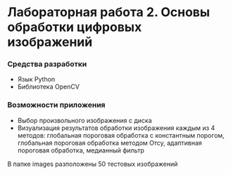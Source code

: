 # Лабораторная работа 2. Основы обработки цифровых изображений
### Средства разработки
* Язык Python
* Библиотека OpenCV
### Возможности приложения
* Выбор произвольного изображения с диска
* Визуализация результатов обработки изображения каждым из 4 методов: глобальная пороговая обработка с константным порогом, глобальная пороговая обработка методом Отсу, адаптивная пороговая обработка, медианный фильтр

В папке images разположены 50 тестовых изображений